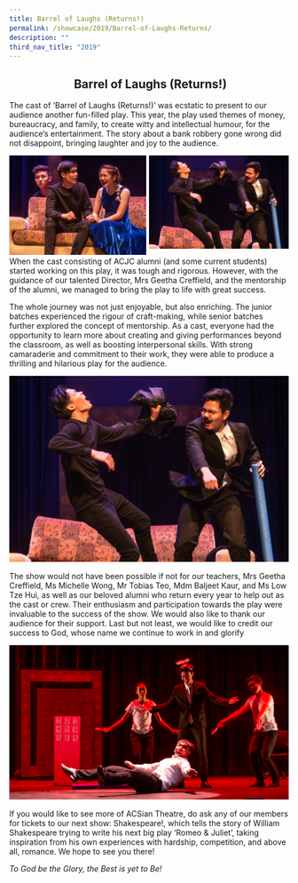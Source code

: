 ```yaml
---
title: Barrel of Laughs (Returns!)
permalink: /showcase/2019/Barrel-of-Laughs-Returns/
description: ""
third_nav_title: "2019"
---
```

## <center>  Barrel of Laughs (Returns!) </center> 

The cast of ‘Barrel of Laughs (Returns!)’ was ecstatic to present to our audience another fun-filled play. This year, the play used themes of money, bureaucracy, and family, to create witty and intellectual humour, for the audience’s entertainment. The story about a bank robbery gone wrong did not disappoint, bringing laughter and joy to the audience.

<img style="width: 49%;" src="/images/20190209_JNX_4827_HIGHRES.jpeg" align = "left" />

<img style="width: 50%;" src="/images/20190209_JNX_4963_HIGHRES.jpeg" align = "right" />

<br clear = right>

When the cast consisting of ACJC alumni (and some current students) started working on this play, it was tough and rigorous. However, with the guidance of our talented Director, Mrs Geetha Creffield, and the mentorship of the alumni, we managed to bring the play to life with great success.

The whole journey was not just enjoyable, but also enriching. The junior batches experienced the rigour of craft-making, while senior batches further explored the concept of mentorship. As a cast, everyone had the opportunity to learn more about creating and giving performances beyond the classroom, as well as boosting interpersonal skills. With strong camaraderie and commitment to their work, they were able to produce a thrilling and hilarious play for the audience.

![](/images/20190209_JNX_4963_HIGHRES.jpeg)

The show would not have been possible if not for our teachers, Mrs Geetha Creffield, Ms Michelle Wong, Mr Tobias Teo, Mdm Baljeet Kaur, and Ms Low Tze Hui, as well as our beloved alumni who return every year to help out as the cast or crew. Their enthusiasm and participation towards the play were invaluable to the success of the show. We would also like to thank our audience for their support. Last but not least, we would like to credit our success to God, whose name we continue to work in and glorify

![](/images/20190209_XJN_6033_HIGHRES.jpeg)

If you would like to see more of ACSian Theatre, do ask any of our members for tickets to our next show: Shakespeare!, which tells the story of William Shakespeare trying to write his next big play ‘Romeo & Juliet’, taking inspiration from his own experiences with hardship, competition, and above all, romance. We hope to see you there!

_To God be the Glory, the Best is yet to Be!_